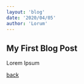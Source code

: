 ```yaml
---
layout: 'blog'
date: '2020/04/05'
author: 'Lorum'
---
```


## My First Blog Post
Lorem Ipsum

[back](/)